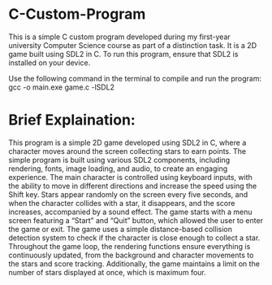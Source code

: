 # C-Custom-Program

This is a simple C custom program developed during my first-year university Computer Science course as part of a distinction task. It is a 2D game built using SDL2 in C. To run this program, ensure that SDL2 is installed on your device.

Use the following command in the terminal to compile and run the program:
gcc -o main.exe game.c -lSDL2


# Brief Explaination:
This program is a simple 2D game developed using SDL2 in C, where a character moves around the screen collecting stars to earn points. The simple program is built using various SDL2 components, including rendering, fonts, image loading, and audio, to create an engaging experience. The main character is controlled using keyboard inputs, with the ability to move in different directions and increase the speed using the Shift key. Stars appear randomly on the screen every five seconds, and when the character collides with a star, it disappears, and the score increases, accompanied by a sound effect. The game starts with a menu screen featuring a “Start” and “Quit” button, which allowed the user to enter the game or exit. The game uses a simple distance-based collision detection system to check if the character is close enough to collect a star. Throughout the game loop, the rendering functions ensure everything is continuously updated, from the background and character movements to the stars and score tracking. Additionally, the game maintains a limit on the number of stars displayed at once, which is maximum four.
